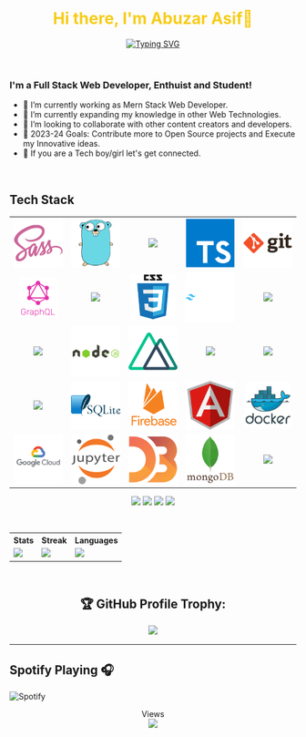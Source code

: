 <body>
<div align="center">
    <h1 style="color: #F7CC18FF;">Hi there, I'm Abuzar Asif👋<a href="#"></a></h1>
  </div>
<p align="center">
  <a href="https://github.com/Abuzarasif"><img src="https://readme-typing-svg.herokuapp.com?font=sans-serif+fonts&weight=800&size=24&duration=2000&pause=1000&color=F7CC18&center=true&vCenter=true&width=435&lines=React+Developer;Mern+Stack+Developer;HTML%20|%20CSS%20|%20Bootstrap|%20Javascript;MongoDb|%20ExpressJs|%20ReactJs|%20Nodejs;Always%20learning%20new%20Technology&center=true&width=500&height=50" alt="Typing SVG"></a>
  
</p>
<!-- <h1 align="center"> Connect with me: </h1>
<p align="center">
  <a href="https://www.cloudskillsboost.google/public_profiles/e6e73b02-4663-4105-b49c-00184e168127"
  target="blank">
  <img style="text-align: center;" src="https://cdn.jsdelivr.net/npm/simple-icons@2.17.0/icons/qwiklabs.svg"
      alt="Abuzarasif" height="30" width="40" />
</a>

<a href="https://www.linkedin.com/in/abuzar-asif-a50342243/" target="blank">
  <img style="text-align: center;" src="https://cdn.jsdelivr.net/npm/simple-icons@3.0.1/icons/codepen.svg"
      alt="Abuzarasif" height="30" width="40" />
</a>

<a href="https://leetcode.com/abuzarasif/" target="blank">
  <img style="text-align: center;" src="https://cdn.jsdelivr.net/npm/simple-icons@2.17.0/icons/leetcode.svg"
      alt="abuzarasif" height="30" width="40" />
</a>

<a href="https://dev.to/Abuzarasif" target="blank">
  <img style="text-align: center;" src="https://cdn.jsdelivr.net/npm/simple-icons@3.0.1/icons/dev-dot-to.svg"
      alt="Abuzarasif" height="30" width="40" />
</a>

<a href="https://twitter.com/Abuzarasif110" target="blank">
  <img style="text-align: center;" src="https://cdn.jsdelivr.net/npm/simple-icons@3.0.1/icons/twitter.svg"
      alt="Abuzarasif" height="30" width="40" />
</a>

<a href="[https://www.linkedin.com/in/abuzar-asif-a50342243/]" target="blank">
  <img style="text-align: center;" src="https://cdn.jsdelivr.net/npm/simple-icons@3.0.1/icons/linkedin.svg"
      alt="Abuzarasif" height="30" width="40" />
</a>

<a href="https://www.instagram.com/abuzar_asif_official/" target="blank">
  <img style="text-align: center;" src="https://cdn.jsdelivr.net/npm/simple-icons@3.0.1/icons/instagram.svg"
      alt="Abuzarasif" height="30" width="40" />
</a>
</p> -->
    <br>

### I'm a Full Stack Web Developer, Enthuist and Student!
- 🔭 I’m currently working as Mern Stack Web Developer.
- 🌱 I’m currently expanding my knowledge in other Web Technologies.
- 👯 I’m looking to collaborate with other content creators and developers.
- 🥅 2023-24 Goals: Contribute more to Open Source projects and Execute my Innovative ideas.
- 💎 If you are a Tech boy/girl let's get connected.

 
<br>
    
<h2>Tech Stack</h2>

<table>
<tr>
<td align='center'>
<img src="https://github.com/devicons/devicon/blob/master/icons/sass/sass-original.svg" width="100">
</td>
<td align='center'>
<img src="https://github.com/devicons/devicon/blob/master/icons/go/go-original.svg" width="100">
</td>
<td align='center'>
<img src="https://www.jing.fm/clipimg/full/53-537670_python-png-file-python-logo-png.png"  width="100">
</td>
<td align='center'>
<img src="https://github.com/devicons/devicon/blob/master/icons/typescript/typescript-original.svg" width="100">
</td>
<td align='center'>
<img src="https://github.com/devicons/devicon/blob/master/icons/git/git-original-wordmark.svg" width="100">
</td>
</tr>
<tr>
<td align='center'>
<img src="https://github.com/devicons/devicon/blob/master/icons/graphql/graphql-plain-wordmark.svg" width="70">
</td>
<td align='center'>
<img src="https://upload.wikimedia.org/wikipedia/commons/thumb/3/38/HTML5_Badge.svg/600px-HTML5_Badge.svg.png" width="70">
</td>
<td align='center'>
<img src="https://raw.githubusercontent.com/devicons/devicon/0d6c64dbbf311879f7d563bfc3ccf559f9ed111c/icons/css3/css3-original-wordmark.svg" width="80">
</td>
<td align='center' width="200">
<img src="https://github.com/devicons/devicon/blob/master/icons/tailwindcss/tailwindcss-original-wordmark.svg" width="170">
</td>
<td align='center' width="200">
<img src="https://github.com/abranhe/programming-languages-logos/blob/master/src/javascript/javascript.svg" width="90">
</td>
</tr>
<tr>
<td align='center' width="200">
<img src="https://camo.githubusercontent.com/2b97405ead6d87cffc71126648f74f034ab9b77525453aaac85ca79248532854/68747470733a2f2f766567696269742e636f6d2f77702d636f6e74656e742f75706c6f6164732f323031382f30352f657870726573736a732e706e67">
</td>
<td align='center' width="200">
<img src="https://github.com/devicons/devicon/blob/master/icons/nodejs/nodejs-original-wordmark.svg">
</td>
<td align='center'>
<img src="https://github.com/devicons/devicon/blob/master/icons/nuxtjs/nuxtjs-original.svg">
</td>
<td align='center' width="200">
<img src="https://www.djangoproject.com/m/img/logos/django-logo-negative.png">
</td>
<td align='center' width="200">
<img src="https://www.vectorlogo.zone/logos/heroku/heroku-ar21.svg">
</td>
</tr>
<tr>	
<td align='center' width="200">
<img src="https://download.logo.wine/logo/MySQL/MySQL-Logo.wine.png">
</td>
<td align='center' width="200">
<img src="https://github.com/devicons/devicon/blob/master/icons/sqlite/sqlite-original-wordmark.svg" width="100">
</td>
<td align='center' width="200">
<img src="https://github.com/devicons/devicon/blob/master/icons/firebase/firebase-plain-wordmark.svg"  width="90">
</td>
<td align='center' width="200">
<img src="https://github.com/devicons/devicon/blob/master/icons/angularjs/angularjs-original.svg"  width="90">
</td>
<td align='center' width="200">
<img src="https://github.com/devicons/devicon/blob/master/icons/docker/docker-original-wordmark.svg" width="80">
</td>
</tr>
<tr>
<td align='center' width="200">
<img src="https://github.com/devicons/devicon/blob/master/icons/googlecloud/googlecloud-original-wordmark.svg" width="150">
</td>
<td align='center' width="200">
<img src="https://github.com/devicons/devicon/blob/master/icons/jupyter/jupyter-original-wordmark.svg" width="90">
</td>
<td align='center' width="200">
<img src="https://github.com/devicons/devicon/blob/master/icons/d3js/d3js-original.svg" width="90">
</td>
<td align='center' width="200">
<img src="https://github.com/devicons/devicon/blob/master/icons/mongodb/mongodb-original-wordmark.svg" width="90">
</td>
<td align='center'>
<img src="https://www.vectorlogo.zone/logos/reactjs/reactjs-ar21.svg">
</td>
</tr>
</table>
	  
<p align="center">
<a href="https://www.linkedin.com/in/abuzar-asif-a50342243/"><img src="https://img.shields.io/badge/-Abuzar%20Asif-0077B5?style=flat&logo=Linkedin&logoColor=white"/></a>
<a href="mailto:Abuzarasif19@gmail.com"><img src="https://img.shields.io/badge/-Abuzarasif19@gmail.com-D14836?style=flat&logo=Gmail&logoColor=white"/></a>
<a href="https://www.instagram.com/abuzar_asif_official/"><img src="https://img.shields.io/badge/-@Abuzarasif-E4405F?style=flat&logo=Instagram&logoColor=white"/></a>
<a href="https://leetcode.com/Abuzarasif/"><img src="https://img.shields.io/badge/-/Abuzarasif-e8b519?style=flat&logo=leetcode&logoColor=black"/></a>
 </p>
    
<br>

<table>
  <tr>
    <th>Stats</th>
    <th>Streak</th>
    <th>Languages</th>
  </tr>
  <tr>
    <td><img src="https://github-profile-summary-cards.vercel.app/api/cards/stats?username=Abuzarasif&theme=gruvbox"/></td>
    <td><a href="https://git.io/streak-stats"><img src="https://streak-stats.demolab.com/?user=Abuzarasif&theme=gruvbox&hide_border=true&border_radius=32&date_format=j%20M%5B%20Y%5D&ring=888888"/></a></td>
    <td><img src="https://github-profile-summary-cards.vercel.app/api/cards/repos-per-language?username=Abuzarasif&theme=gruvbox"/></td>
  </tr>
</table>
	



<br/>
<h2 align="center">🏆 GitHub Profile Trophy:</h2>
<p align="center">
<a href="https://github.com/Abuzarasif">
  <img width=600 src="https://github-profile-trophy.vercel.app/?username=Abuzarasif&theme=discord"/>
</a>
</p>
<hr>
<h2 align>Spotify Playing 🎧</h2>
    
![Spotify](https://novatorem.vercel.app/api/spotify)
    
<p align="center"> 
  Views<br>
  <img src="https://profile-counter.glitch.me/Abuzarasif/count.svg" />
</p>
